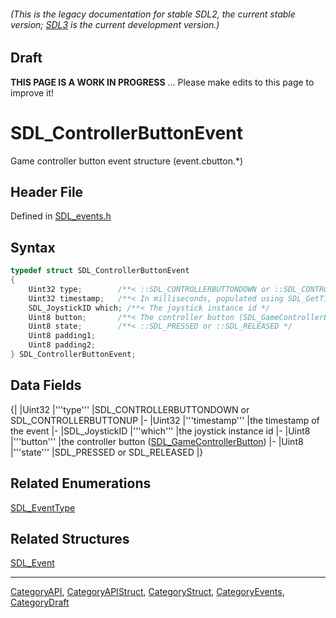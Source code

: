 ###### (This is the legacy documentation for stable SDL2, the current stable version; [SDL3](https://wiki.libsdl.org/SDL3/) is the current development version.)

## Draft

**THIS PAGE IS A WORK IN PROGRESS** ... Please make edits to this page to improve it!


<!-- #*^*^*^*^*See https://wiki.libsdl.org/SGStructures for details on editing this page*^*^*^*^* -->
# SDL_ControllerButtonEvent

Game controller button event structure (event.cbutton.*)

## Header File

Defined in [SDL_events.h](https://github.com/libsdl-org/SDL/blob/SDL2/include/SDL_events.h)

## Syntax

```c
typedef struct SDL_ControllerButtonEvent
{
    Uint32 type;        /**< ::SDL_CONTROLLERBUTTONDOWN or ::SDL_CONTROLLERBUTTONUP */
    Uint32 timestamp;   /**< In milliseconds, populated using SDL_GetTicks() */
    SDL_JoystickID which; /**< The joystick instance id */
    Uint8 button;       /**< The controller button (SDL_GameControllerButton) */
    Uint8 state;        /**< ::SDL_PRESSED or ::SDL_RELEASED */
    Uint8 padding1;
    Uint8 padding2;
} SDL_ControllerButtonEvent;
```

## Data Fields

{|
|Uint32
|'''type'''
|SDL_CONTROLLERBUTTONDOWN or SDL_CONTROLLERBUTTONUP
|-
|Uint32
|'''timestamp'''
|the timestamp of the event
|-
|SDL_JoystickID
|'''which'''
|the joystick instance id
|-
|Uint8
|'''button'''
|the controller button ([SDL_GameControllerButton](SDL_GameControllerButton))
|-
|Uint8
|'''state'''
|SDL_PRESSED or SDL_RELEASED
|}

## Related Enumerations

[SDL_EventType](SDL_EventType)

## Related Structures

[SDL_Event](SDL_Event)

----
[CategoryAPI](CategoryAPI), [CategoryAPIStruct](CategoryAPIStruct), [CategoryStruct](CategoryStruct), [CategoryEvents](CategoryEvents), [CategoryDraft](CategoryDraft)
<!-- #See the Style Guide for instructions on editing the footer. -->


